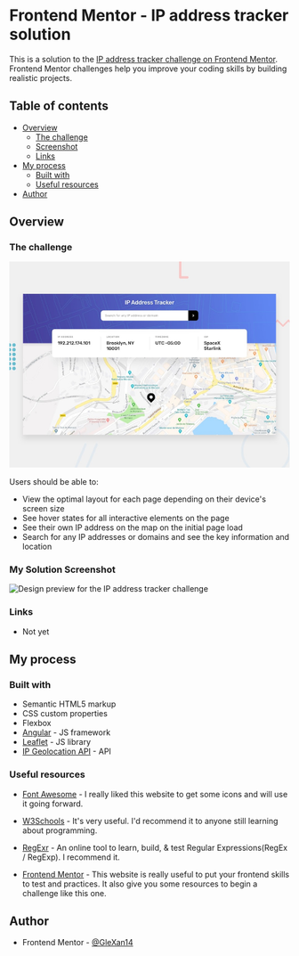 # Frontend Mentor - IP address tracker solution

This is a solution to the [IP address tracker challenge on Frontend Mentor](https://www.frontendmentor.io/challenges/ip-address-tracker-I8-0yYAH0). Frontend Mentor challenges help you improve your coding skills by building realistic projects. 

## Table of contents

- [Overview](#overview)
  - [The challenge](#the-challenge)
  - [Screenshot](#screenshot)
  - [Links](#links)
- [My process](#my-process)
  - [Built with](#built-with)
  - [Useful resources](#useful-resources)
- [Author](#author)


## Overview

### The challenge

![Design preview for the IP address tracker challenge](./design/desktop-preview.jpg)

Users should be able to:

- View the optimal layout for each page depending on their device's screen size
- See hover states for all interactive elements on the page
- See their own IP address on the map on the initial page load
- Search for any IP addresses or domains and see the key information and location

### My Solution Screenshot

![Design preview for the IP address tracker challenge](./design/mine/home1.jpeg)


### Links

- Not yet

## My process

### Built with

- Semantic HTML5 markup
- CSS custom properties
- Flexbox
- [Angular](https://angular.io/) - JS framework
- [Leaflet](https://nextjs.org/) - JS library
- [IP Geolocation API](https://geo.ipify.org/) - API


### Useful resources

- [Font Awesome](https://fontawesome.com/) - I really liked this website to get some icons and will use it going forward.
- [W3Schools](https://www.w3schools.com/) - It's very useful. I'd recommend it to anyone still learning about programming.

- [RegExr](https://regexr.com/) - An online tool to learn, build, & test Regular Expressions(RegEx / RegExp). I recommend it.

- [Frontend Mentor](https://www.frontendmentor.io/challenges) - This website is really useful to put your frontend skills to test and practices. It also give you some resources to begin a challenge like this one.


## Author

- Frontend Mentor - [@GleXan14](https://www.frontendmentor.io/profile/GleXan14)

